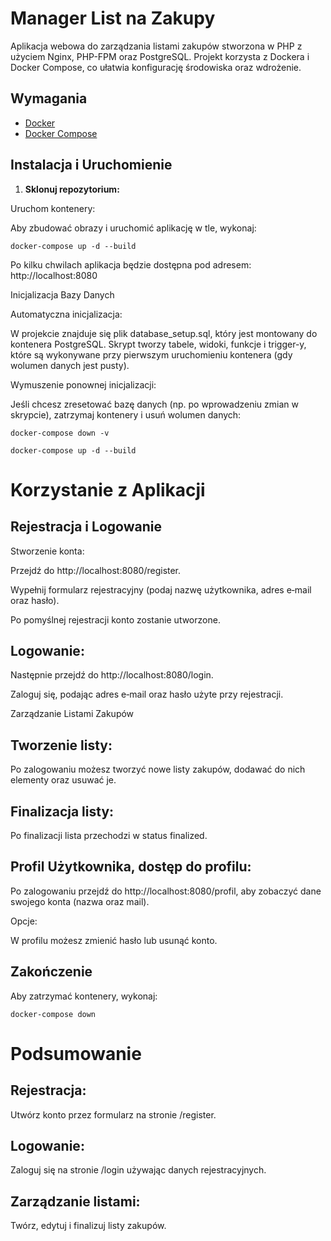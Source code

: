 # Manager List na Zakupy

Aplikacja webowa do zarządzania listami zakupów stworzona w PHP z użyciem Nginx, PHP-FPM oraz PostgreSQL. Projekt korzysta z Dockera i Docker Compose, co ułatwia konfigurację środowiska oraz wdrożenie.

## Wymagania

- [Docker](https://www.docker.com/)
- [Docker Compose](https://docs.docker.com/compose/)

## Instalacja i Uruchomienie

1. **Sklonuj repozytorium:**

Uruchom kontenery:

Aby zbudować obrazy i uruchomić aplikację w tle, wykonaj:


```
docker-compose up -d --build
```

Po kilku chwilach aplikacja będzie dostępna pod adresem:
http://localhost:8080

Inicjalizacja Bazy Danych

Automatyczna inicjalizacja:

W projekcie znajduje się plik database_setup.sql, który jest montowany do kontenera PostgreSQL. Skrypt tworzy tabele, widoki, funkcje i trigger-y, które są wykonywane przy pierwszym uruchomieniu kontenera (gdy wolumen danych jest pusty).

Wymuszenie ponownej inicjalizacji:

Jeśli chcesz zresetować bazę danych (np. po wprowadzeniu zmian w skrypcie), zatrzymaj kontenery i usuń wolumen danych:


```
docker-compose down -v

docker-compose up -d --build
```

# Korzystanie z Aplikacji
## Rejestracja i Logowanie

Stworzenie konta:

Przejdź do http://localhost:8080/register.

Wypełnij formularz rejestracyjny (podaj nazwę użytkownika, adres e‑mail oraz hasło).

Po pomyślnej rejestracji konto zostanie utworzone.


## Logowanie:

Następnie przejdź do http://localhost:8080/login.

Zaloguj się, podając adres e‑mail oraz hasło użyte przy rejestracji.

Zarządzanie Listami Zakupów

## Tworzenie listy:

Po zalogowaniu możesz tworzyć nowe listy zakupów, dodawać do nich elementy oraz usuwać je.

## Finalizacja listy:

Po finalizacji lista przechodzi w status finalized. 

## Profil Użytkownika, dostęp do profilu:

Po zalogowaniu przejdź do http://localhost:8080/profil, aby zobaczyć dane swojego konta (nazwa oraz mail).

Opcje:

W profilu możesz zmienić hasło lub usunąć konto.



## Zakończenie
Aby zatrzymać kontenery, wykonaj:

```
docker-compose down
```

# Podsumowanie

## Rejestracja: 
Utwórz konto przez formularz na stronie /register.

## Logowanie: 
Zaloguj się na stronie /login używając danych rejestracyjnych.

## Zarządzanie listami: 
Twórz, edytuj i finalizuj listy zakupów.
